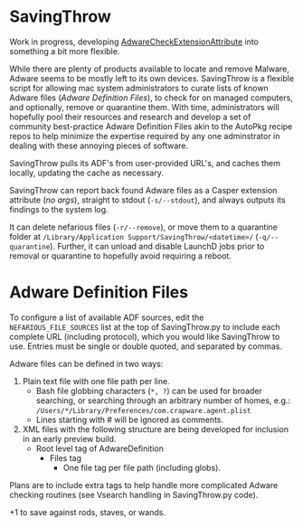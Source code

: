 SavingThrow
=================
Work in progress, developing [AdwareCheckExtensionAttribute](https://gist.github.com/sheagcraig/69a473f00ce434fffd5b) into something a bit more flexible.

While there are plenty of products available to locate and remove Malware, Adware seems to be mostly left to its own devices. SavingThrow is a flexible script for allowing mac system administrators to curate lists of known Adware files (*Adware Definition Files*), to check for on managed computers, and optionally, remove or quarantine them. With time, administrators will hopefully pool their resources and research and develop a set of community best-practice Adware Definition Files akin to the AutoPkg recipe repos to help minimize the expertise required by any one adminstrator in dealing with these annoying pieces of software.

SavingThrow pulls its ADF's from user-provided URL's, and caches them locally, updating the cache as necessary.

SavingThrow can report back found Adware files as a Casper extension attribute (*no args*), straight to stdout (```-s/--stdout```), and always outputs its findings to the system log.

It can delete nefarious files (```-r/--remove```), or move them to a quarantine folder at ```/Library/Application Support/SavingThrow/<datetime>/``` (```-q/--quarantine```). Further, it can unload and disable LaunchD jobs prior to removal or quarantine to hopefully avoid requiring a reboot.

Adware Definition Files
=================
To configure a list of available ADF sources, edit the ```NEFARIOUS_FILE_SOURCES``` list at the top of SavingThrow.py to include each complete URL (including protocol), which you would like SavingThrow to use. Entries must be single or double quoted, and separated by commas.

Adware files can be defined in two ways:
1. Plain text file with one file path per line.
	- Bash file globbing characters (```*, ?```) can be used for broader searching, or searching through an arbitrary number of homes, e.g.: ```/Users/*/Library/Preferences/com.crapware.agent.plist```
	- Lines starting with # will be ignored as comments.
2. XML files with the following structure are being developed for inclusion in an early preview build.
	- Root level tag of AdwareDefinition
		- Files tag
			- One file tag per file path (including globs).

Plans are to include extra tags to help handle more complicated Adware checking routines (see Vsearch handling in SavingThrow.py code).

+1 to save against rods, staves, or wands.
